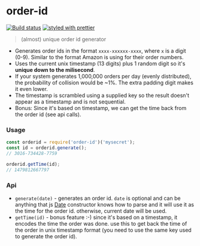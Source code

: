 # order-id

[![Build status](https://github.com/mderazon/order-id/workflows/build/badge.svg)](https://github.com/mderazon/order-id/actions) [![styled with prettier](https://img.shields.io/badge/styled_with-prettier-ff69b4.svg)](https://github.com/prettier/prettier)

> (almost) unique order id generator

- Generates order ids in the format `xxxx-xxxxxx-xxxx`, where `x` is a digit (0-9). Similar to the format Amazon is using for their order numbers.
- Uses the current unix timestamp (13 digits) plus 1 random digit so it's **unique down to the milisecond**.
- If your system generates 1,000,000 orders per day (evenly distributed), the probability of collision would be ~1%. The extra padding digit makes it even lower.
- The timestamp is scrambled using a supplied key so the result doesn't appear as a timestamp and is not sequential.
- Bonus: Since it's based on timestamp, we can get the time back from the order id (see api calls).

### Usage

```js
const orderid = require('order-id')('mysecret');
const id = orderid.generate();
// 3016-734428-7759

orderid.getTime(id);
// 1479812667797
```

### Api

- `generate(date)` - generates an order id. `date` is optional and can be anything that js [Date](https://developer.mozilla.org/en/docs/Web/JavaScript/Reference/Global_Objects/Date) constructor knows how to parse and it will use it as the time for the order id. otherwise, current date will be used.
- `getTime(id)` - bonus feature :-) since it's based on a timestamp, it encodes the time the order was done. use this to get back the time of the order in unix timestamp format (you need to use the same key used to generate the order id).
